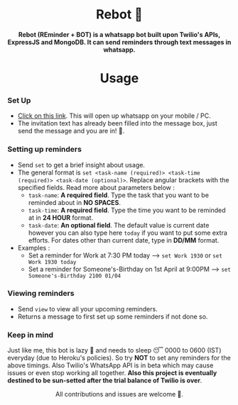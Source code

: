 <h1 align="center">Rebot 🤖</h1>

<h4 align="center">Rebot (REminder + BOT) is a whatsapp bot built upon Twilio's APIs, ExpressJS and MongoDB. It can send reminders through text messages in whatsapp.</h4>

<!-- <div align="center">
<img src="./rebot.svg" align="center" width="250px">
</div> -->

<h1 align="center">Usage</h2>

### Set Up
- [Click on this link](https://wa.me/+14155238886?text=join%20think-themselves). This will open up whatsapp on your mobile / PC.
- The invitation text has already been filled into the message box, just send the message and you are in! 🎉.

### Setting up reminders
- Send `set` to get a brief insight about usage.
- The general format is `set <task-name (required)> <task-time (required)> <task-date (optional)>`. Replace angular brackets with the specified fields. Read more about parameters below :
  - `task-name`: **A required field**. Type the task that you want to be reminded about in **NO SPACES**.
  - `task-time`: **A required field**. Type the time you want to be reminded at in **24 HOUR** format.
  - `task-date`: **An optional field**. The default value is current date however you can also type here `today` if you want to put some extra efforts. For dates other than current date, type in **DD/MM** format.
- Examples :
  - Set a reminder for Work at 7:30 PM today --> `set Work 1930` or `set Work 1930 today`
  - Set a reminder for Someone's-Birthday on 1st April at 9:00PM --> `set Someone's-Birthday 2100 01/04`

### Viewing reminders
- Send `view` to view all your upcoming reminders.
- Returns a message to first set up some reminders if not done so.

### Keep in mind
Just like me, this bot is lazy 🦥 and needs to sleep 😴 0000 to 0600 (IST) everyday (due to Heroku's policies). So try **NOT** to set any reminders for the above timings. Also Twilio's WhatsApp API is in beta which may cause issues or even stop working all together. **Also this project is eventually destined to be sun-setted after the trial balance of Twilio is over**.

<p align="center">All contributions and issues are welcome 🤗.</p>
